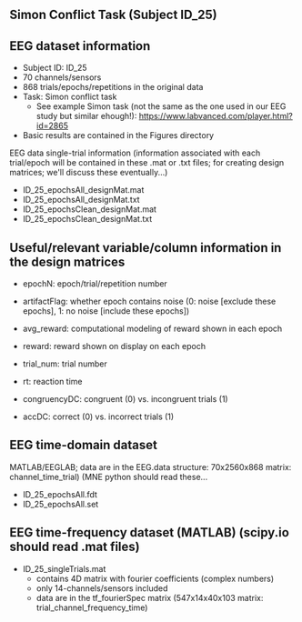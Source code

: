 ## Simon Conflict Task (Subject ID_25)

## EEG dataset information

* Subject ID: ID_25
* 70 channels/sensors
* 868 trials/epochs/repetitions in the original data
* Task: Simon conflict task
  * See example Simon task (not the same as the one used in our EEG study but similar ehough!): https://www.labvanced.com/player.html?id=2865
* Basic results are contained in the Figures directory

EEG data single-trial information (information associated with each trial/epoch will be contained in these .mat or .txt files; for creating design matrices; we'll discuss these eventually...)

* ID_25_epochsAll_designMat.mat
* ID_25_epochsAll_designMat.txt
* ID_25_epochsClean_designMat.mat
* ID_25_epochsClean_designMat.txt

## Useful/relevant variable/column information in the design matrices

* epochN: epoch/trial/repetition number

* artifactFlag: whether epoch contains noise (0: noise [exclude these epochs], 1: no noise [include these epochs])

* avg_reward: computational modeling of reward shown in each epoch

* reward: reward shown on display on each epoch

* trial_num: trial number

* rt: reaction time

* congruencyDC: congruent (0) vs. incongruent trials (1)

* accDC: correct (0) vs. incorrect trials (1)

## EEG time-domain dataset

MATLAB/EEGLAB; data are in the EEG.data structure: 70x2560x868 matrix: channel_time_trial) (MNE python should read these...

* ID_25_epochsAll.fdt
* ID_25_epochsAll.set

## EEG time-frequency dataset (MATLAB) (scipy.io should read .mat files)

* ID_25_singleTrials.mat
  * contains 4D matrix with fourier coefficients (complex numbers)
  * only 14-channels/sensors included
  * data are in the tf_fourierSpec matrix (547x14x40x103 matrix: trial_channel_frequency_time)